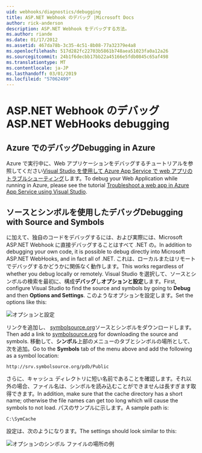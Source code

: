 ```yaml
---
uid: webhooks/diagnostics/debugging
title: ASP.NET Webhook のデバッグ |Microsoft Docs
author: rick-anderson
description: ASP.NET Webhook をデバッグする方法。
ms.author: riande
ms.date: 01/17/2012
ms.assetid: 467da78b-3c35-4c51-8b08-77a32379e4a8
ms.openlocfilehash: 517d282fc22703b5861b748aea51023fa0a12a26
ms.sourcegitcommit: 24b1f6decbb17bb22a45166e5fdb0845c65af498
ms.translationtype: MT
ms.contentlocale: ja-JP
ms.lasthandoff: 03/01/2019
ms.locfileid: "57062499"
---
```

# <a name="aspnet-webhooks-debugging"></a><span data-ttu-id="520a4-103">ASP.NET Webhook のデバッグ</span><span class="sxs-lookup"><span data-stu-id="520a4-103">ASP.NET WebHooks debugging</span></span>  

## <a name="debugging-in-azure"></a><span data-ttu-id="520a4-104">Azure でのデバッグ</span><span class="sxs-lookup"><span data-stu-id="520a4-104">Debugging in Azure</span></span>

<span data-ttu-id="520a4-105">Azure で実行中に、Web アプリケーションをデバッグするチュートリアルを参照してください[Visual Studio を使用して Azure App Service で web アプリのトラブルシューティング](https://azure.microsoft.com/documentation/articles/web-sites-dotnet-troubleshoot-visual-studio/#webserverlogs)します。</span><span class="sxs-lookup"><span data-stu-id="520a4-105">To debug your Web Application while running in Azure, please see the tutorial [Troubleshoot a web app in Azure App Service using Visual Studio](https://azure.microsoft.com/documentation/articles/web-sites-dotnet-troubleshoot-visual-studio/#webserverlogs).</span></span>

## <a name="debugging-with-source-and-symbols"></a><span data-ttu-id="520a4-106">ソースとシンボルを使用したデバッグ</span><span class="sxs-lookup"><span data-stu-id="520a4-106">Debugging with Source and Symbols</span></span>

<span data-ttu-id="520a4-107">に加えて、独自のコードをデバッグするには、および実際には、Microsoft ASP.NET Webhook に直接デバッグすることはすべて .NET の。</span><span class="sxs-lookup"><span data-stu-id="520a4-107">In addition to debugging your own code, it is possible to debug directly into Microsoft ASP.NET WebHooks, and in fact all of .NET.</span></span> <span data-ttu-id="520a4-108">これは、ローカルまたはリモートでデバッグするかどうかに関係なく動作します。</span><span class="sxs-lookup"><span data-stu-id="520a4-108">This works regardless of whether you debug locally or remotely.</span></span> <span data-ttu-id="520a4-109">Visual Studio を選択して、ソースとシンボルの検索を最初に、構成**デバッグ**し**オプションと設定**します。</span><span class="sxs-lookup"><span data-stu-id="520a4-109">First, configure Visual Studio to find the source and symbols by going to **Debug** and then **Options and Settings**.</span></span> <span data-ttu-id="520a4-110">このようなオプションを設定します。</span><span class="sxs-lookup"><span data-stu-id="520a4-110">Set the options like this:</span></span>

![オプションと設定](_static/SourceSymbols.png)

<span data-ttu-id="520a4-112">リンクを追加し、 [symbolsource.org](http://symbolsource.org)ソースとシンボルをダウンロードします。</span><span class="sxs-lookup"><span data-stu-id="520a4-112">Then add a link to [symbolsource.org](http://symbolsource.org) for downloading the source and symbols.</span></span> <span data-ttu-id="520a4-113">移動して、**シンボル**上部のメニューのタブとシンボルの場所として、次を追加。</span><span class="sxs-lookup"><span data-stu-id="520a4-113">Go to the **Symbols** tab of the menu above and add the following as a symbol location:</span></span>

```
http://srv.symbolsource.org/pdb/Public
```

<span data-ttu-id="520a4-114">さらに、キャッシュ ディレクトリに短い名前であることを確認します。それ以外の場合、ファイル名は、シンボルを読み込むことができませんは長すぎます取得できます。</span><span class="sxs-lookup"><span data-stu-id="520a4-114">In addition, make sure that the cache directory has a short name; otherwise the file names can get too long which will cause the symbols to not load.</span></span> <span data-ttu-id="520a4-115">パスのサンプルに示します。</span><span class="sxs-lookup"><span data-stu-id="520a4-115">A sample path is:</span></span>

```
C:\SymCache
```

<span data-ttu-id="520a4-116">設定は、次のようになります。</span><span class="sxs-lookup"><span data-stu-id="520a4-116">The settings should look similar to this:</span></span>

![オプションのシンボル ファイルの場所の例](_static/SymSource.png)
